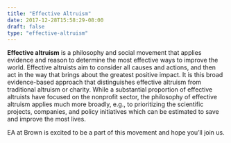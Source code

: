 ```yaml
---
title: "Effective Altruism"
date: 2017-12-28T15:58:29-08:00
draft: false
type: "effective-altruism"
---
```


**Effective altruism** is a philosophy and social movement that applies evidence and reason to determine the most effective ways to improve the world. Effective altruists aim to consider all causes and actions, and then act in the way that brings about the greatest positive impact. It is this broad evidence-based approach that distinguishes effective altruism from traditional altruism or charity. While a substantial proportion of effective altruists have focused on the nonprofit sector, the philosophy of effective altruism applies much more broadly, e.g., to prioritizing the scientific projects, companies, and policy initiatives which can be estimated to save and improve the most lives.

EA at Brown is excited to be a part of this movement and hope you’ll join us.
